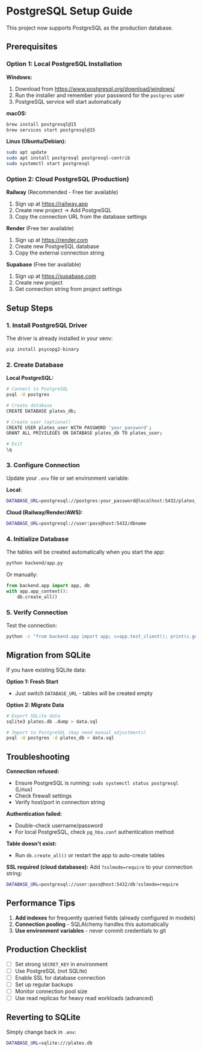 # PostgreSQL Setup Guide

This project now supports PostgreSQL as the production database.

## Prerequisites

### Option 1: Local PostgreSQL Installation

**Windows:**
1. Download from https://www.postgresql.org/download/windows/
2. Run the installer and remember your password for the `postgres` user
3. PostgreSQL service will start automatically

**macOS:**
```bash
brew install postgresql@15
brew services start postgresql@15
```

**Linux (Ubuntu/Debian):**
```bash
sudo apt update
sudo apt install postgresql postgresql-contrib
sudo systemctl start postgresql
```

### Option 2: Cloud PostgreSQL (Production)

**Railway** (Recommended - Free tier available)
1. Sign up at https://railway.app
2. Create new project → Add PostgreSQL
3. Copy the connection URL from the database settings

**Render** (Free tier available)
1. Sign up at https://render.com
2. Create new PostgreSQL database
3. Copy the external connection string

**Supabase** (Free tier available)
1. Sign up at https://supabase.com
2. Create new project
3. Get connection string from project settings

## Setup Steps

### 1. Install PostgreSQL Driver

The driver is already installed in your venv:
```bash
pip install psycopg2-binary
```

### 2. Create Database

**Local PostgreSQL:**
```bash
# Connect to PostgreSQL
psql -U postgres

# Create database
CREATE DATABASE plates_db;

# Create user (optional)
CREATE USER plates_user WITH PASSWORD 'your_password';
GRANT ALL PRIVILEGES ON DATABASE plates_db TO plates_user;

# Exit
\q
```

### 3. Configure Connection

Update your `.env` file or set environment variable:

**Local:**
```bash
DATABASE_URL=postgresql://postgres:your_password@localhost:5432/plates_db
```

**Cloud (Railway/Render/AWS):**
```bash
DATABASE_URL=postgresql://user:pass@host:5432/dbname
```

### 4. Initialize Database

The tables will be created automatically when you start the app:

```bash
python backend/app.py
```

Or manually:
```python
from backend.app import app, db
with app.app_context():
    db.create_all()
```

### 5. Verify Connection

Test the connection:
```bash
python -c "from backend.app import app; c=app.test_client(); print(c.get('/api/health').data.decode())"
```

## Migration from SQLite

If you have existing SQLite data:

**Option 1: Fresh Start**
- Just switch `DATABASE_URL` - tables will be created empty

**Option 2: Migrate Data**
```bash
# Export SQLite data
sqlite3 plates.db .dump > data.sql

# Import to PostgreSQL (may need manual adjustments)
psql -U postgres -d plates_db < data.sql
```

## Troubleshooting

**Connection refused:**
- Ensure PostgreSQL is running: `sudo systemctl status postgresql` (Linux)
- Check firewall settings
- Verify host/port in connection string

**Authentication failed:**
- Double-check username/password
- For local PostgreSQL, check `pg_hba.conf` authentication method

**Table doesn't exist:**
- Run `db.create_all()` or restart the app to auto-create tables

**SSL required (cloud databases):**
Add `?sslmode=require` to your connection string:
```bash
DATABASE_URL=postgresql://user:pass@host:5432/db?sslmode=require
```

## Performance Tips

1. **Add indexes** for frequently queried fields (already configured in models)
2. **Connection pooling** - SQLAlchemy handles this automatically
3. **Use environment variables** - never commit credentials to git

## Production Checklist

- [ ] Set strong `SECRET_KEY` in environment
- [ ] Use PostgreSQL (not SQLite)
- [ ] Enable SSL for database connection
- [ ] Set up regular backups
- [ ] Monitor connection pool size
- [ ] Use read replicas for heavy read workloads (advanced)

## Reverting to SQLite

Simply change back in `.env`:
```bash
DATABASE_URL=sqlite:///plates.db
```
